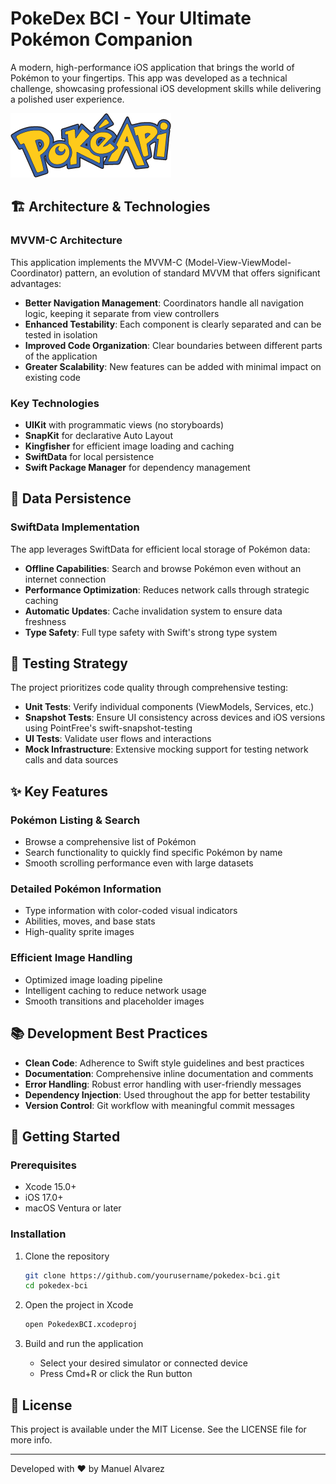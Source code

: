 # PokeDex BCI - Your Ultimate Pokémon Companion

A modern, high-performance iOS application that brings the world of Pokémon to your fingertips. This app was developed as a technical challenge, showcasing professional iOS development skills while delivering a polished user experience.

![Pokémon App Banner](https://raw.githubusercontent.com/PokeAPI/media/master/logo/pokeapi_256.png)

## 🏗️ Architecture & Technologies

### MVVM-C Architecture
This application implements the MVVM-C (Model-View-ViewModel-Coordinator) pattern, an evolution of standard MVVM that offers significant advantages:

- **Better Navigation Management**: Coordinators handle all navigation logic, keeping it separate from view controllers
- **Enhanced Testability**: Each component is clearly separated and can be tested in isolation
- **Improved Code Organization**: Clear boundaries between different parts of the application
- **Greater Scalability**: New features can be added with minimal impact on existing code

### Key Technologies
- **UIKit** with programmatic views (no storyboards)
- **SnapKit** for declarative Auto Layout
- **Kingfisher** for efficient image loading and caching
- **SwiftData** for local persistence
- **Swift Package Manager** for dependency management

## 💾 Data Persistence

### SwiftData Implementation
The app leverages SwiftData for efficient local storage of Pokémon data:

- **Offline Capabilities**: Search and browse Pokémon even without an internet connection
- **Performance Optimization**: Reduces network calls through strategic caching
- **Automatic Updates**: Cache invalidation system to ensure data freshness
- **Type Safety**: Full type safety with Swift's strong type system

## 🧪 Testing Strategy

The project prioritizes code quality through comprehensive testing:

- **Unit Tests**: Verify individual components (ViewModels, Services, etc.)
- **Snapshot Tests**: Ensure UI consistency across devices and iOS versions using PointFree's swift-snapshot-testing
- **UI Tests**: Validate user flows and interactions
- **Mock Infrastructure**: Extensive mocking support for testing network calls and data sources

## ✨ Key Features

### Pokémon Listing & Search
- Browse a comprehensive list of Pokémon
- Search functionality to quickly find specific Pokémon by name
- Smooth scrolling performance even with large datasets

### Detailed Pokémon Information
- Type information with color-coded visual indicators
- Abilities, moves, and base stats
- High-quality sprite images

### Efficient Image Handling
- Optimized image loading pipeline
- Intelligent caching to reduce network usage
- Smooth transitions and placeholder images

## 📚 Development Best Practices

- **Clean Code**: Adherence to Swift style guidelines and best practices
- **Documentation**: Comprehensive inline documentation and comments
- **Error Handling**: Robust error handling with user-friendly messages
- **Dependency Injection**: Used throughout the app for better testability
- **Version Control**: Git workflow with meaningful commit messages

## 🚀 Getting Started

### Prerequisites
- Xcode 15.0+
- iOS 17.0+
- macOS Ventura or later

### Installation
1. Clone the repository
   ```bash
   git clone https://github.com/yourusername/pokedex-bci.git
   cd pokedex-bci
   ```

2. Open the project in Xcode
   ```bash
   open PokedexBCI.xcodeproj
   ```

3. Build and run the application
   - Select your desired simulator or connected device
   - Press Cmd+R or click the Run button

## 📝 License

This project is available under the MIT License. See the LICENSE file for more info.

---

Developed with ❤️ by Manuel Alvarez